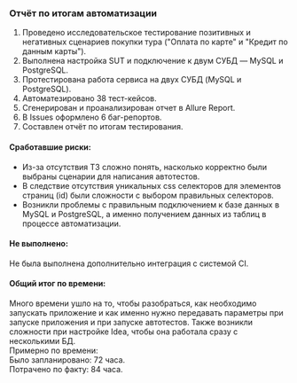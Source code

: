 ### Отчёт по итогам автоматизации

1. Проведено исследовательское тестирование позитивных и негативных сценариев покупки тура ("Оплата по карте" и "Кредит по данным карты").
2. Выполнена настройка SUT и подключение к двум СУБД — MySQL и PostgreSQL.
3. Протестирована работа сервиса на двух СУБД (MySQL и PostgreSQL).
4. Автоматезировано 38 тест-кейсов.
5. Cгенерирован и проанализирован отчет в Allure Report.
6. В Issues оформлено 6 баг-репортов.
7. Составлен отчёт по итогам тестирования.

#### Сработавшие риски:
* Из-за отсутствия ТЗ сложно понять, насколько корректно были выбраны сценарии для написания автотестов.
* В следствие отсутствия уникальных css селекторов для элементов страниц (id) были сложности с выбором правильных селекторов.
* Возникли проблемы с правильным подключением к базе данных в MySQL и PostgreSQL, а именно получением данных из таблиц в процессе автоматизации.

#### Не выполнено:
Не была выполнена дополнительно интеграция с системой CI.

#### Общий итог по времени:
Много времени ушло на то, чтобы разобраться, как необходимо запускать приложение и как именно нужно передавать параметры при запуске приложения и при запуске автотестов.
Также возникли сложности при настройке Idea, чтобы она работала сразу с несколькими БД.  
Примерно по времени:  
Было запланировано: 72 часа.  
Потрачено по факту: 84 часа.
